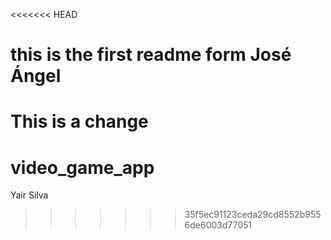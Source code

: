 <<<<<<< HEAD
# this is the first readme form José Ángel

This is a change
=======
# video_game_app
Yair Silva
>>>>>>> 35f5ec91123ceda29cd8552b9556de6003d77051
